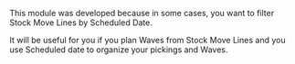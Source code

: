 This module was developed because in some cases, you want to filter Stock Move Lines by Scheduled Date.

It will be useful for you if you plan Waves from Stock Move Lines and you use Scheduled date to organize your pickings and Waves.
